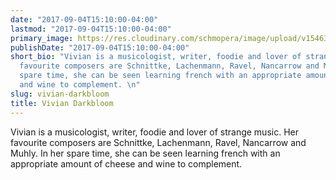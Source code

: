 ```yaml
---
date: "2017-09-04T15:10:00-04:00"
lastmod: "2017-09-04T15:10:00-04:00"
primary_image: https://res.cloudinary.com/schmopera/image/upload/v1546391734/media/2019/01/VivianDarkbloom.jpg
publishDate: "2017-09-04T15:10:00-04:00"
short_bio: "Vivian is a musicologist, writer, foodie and lover of strange music. Her
  favourite composers are Schnittke, Lachenmann, Ravel, Nancarrow and Muhly. In her
  spare time, she can be seen learning french with an appropriate amount of cheese
  and wine to complement. \n"
slug: vivian-darkbloom
title: Vivian Darkbloom
---
```

Vivian is a musicologist, writer, foodie and lover of strange music. Her favourite composers are Schnittke, Lachenmann, Ravel, Nancarrow and Muhly. In her spare time, she can be seen learning french with an appropriate amount of cheese and wine to complement.
